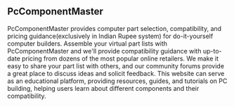 ## PcComponentMaster 

PcComponentMaster provides computer part selection, compatibility, and pricing guidance(exclusively in Indian Rupee system) for do-it-yourself computer builders. Assemble your virtual part lists with PcComponentMaster and we'll provide compatibility guidance with up-to-date pricing from dozens of the most popular online retailers. We make it easy to share your part list with others, and our community forums provide a great place to discuss ideas and solicit feedback. This website can serve as an educational platform, providing resources, guides, and tutorials on PC building, helping users learn about different components and their compatibility.